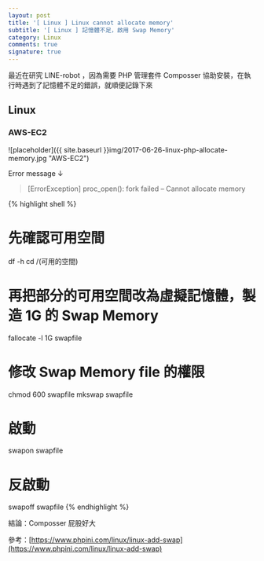```yaml
---
layout: post
title: '[ Linux ] Linux cannot allocate memory'
subtitle: '[ Linux ] 記憶體不足，啟用 Swap Memory'
category: Linux
comments: true
signature: true
---
```


<div class="message">
    最近在研究 LINE-robot ，因為需要 PHP 管理套件 Composser 協助安裝，在執行時遇到了記憶體不足的錯誤，就順便記錄下來
</div>

## Linux

### AWS-EC2

![placeholder]({{ site.baseurl }}img/2017-06-26-linux-php-allocate-memory.jpg "AWS-EC2")

Error message ↓

 > [ErrorException] proc_open(): fork failed – Cannot allocate memory

{% highlight shell %}
# 先確認可用空間
df -h
cd /(可用的空間)
# 再把部分的可用空間改為虛擬記憶體，製造 1G 的 Swap Memory
fallocate -l 1G swapfile
# 修改 Swap Memory file 的權限
chmod 600 swapfile
mkswap swapfile
# 啟動
swapon swapfile
# 反啟動
swapoff swapfile
{% endhighlight %}

結論：Composser 屁股好大

參考：[https://www.phpini.com/linux/linux-add-swap](https://www.phpini.com/linux/linux-add-swap)

